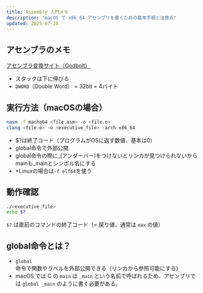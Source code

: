 ```yaml
---
title: Assembly 入門メモ
description: "macOS で x86_64 アセンブリを書くための基本手順と注意点"
updated: 2025-07-28
---
```


## アセンブラのメモ

[アセンブラ変換サイト（Godbolt）](https://godbolt.org)

- スタックは下に伸びる
- `DWORD`（Double Word） = 32bit = 4バイト

## 実行方法（macOSの場合）

```bash
nasm -f macho64 <file.asm> -o <file.o>
clang <file.o> -o <executive_file> -arch x86_64
```

- $?は終了コード（プログラムがOSに返す数値、基本は0）
- global命令で外部公開
- global命令の際に_(アンダーバー)をつけないとリンカが見つけられないからmainも_mainとシンボル名にする
- *Linuxの場合は`-f elf64`を使う


## 動作確認
```bash
./<executive_file>
echo $?
```

`$?` は直前のコマンドの終了コード（= 戻り値、通常は `eax` の値）

## global命令とは？

- `global` 命令で関数やラベルを外部公開できる（リンカから参照可能にする）
- macOS では C の `main` は `_main` という名前で呼ばれるため、アセンブリでは `global _main` のように書く必要がある。
